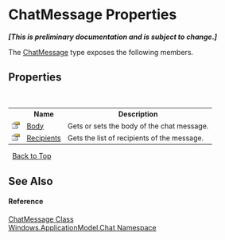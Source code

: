 # ChatMessage Properties
 _**\[This is preliminary documentation and is subject to change.\]**_

The <a href="T_Windows_ApplicationModel_Chat_ChatMessage">ChatMessage</a> type exposes the following members.


## Properties
&nbsp;<table><tr><th></th><th>Name</th><th>Description</th></tr><tr><td>![Public property](media/pubproperty.gif "Public property")</td><td><a href="P_Windows_ApplicationModel_Chat_ChatMessage_Body">Body</a></td><td>
Gets or sets the body of the chat message.</td></tr><tr><td>![Public property](media/pubproperty.gif "Public property")</td><td><a href="P_Windows_ApplicationModel_Chat_ChatMessage_Recipients">Recipients</a></td><td>
Gets the list of recipients of the message.</td></tr></table>&nbsp;
<a href="#chatmessage-properties">Back to Top</a>

## See Also


#### Reference
<a href="T_Windows_ApplicationModel_Chat_ChatMessage">ChatMessage Class</a><br /><a href="N_Windows_ApplicationModel_Chat">Windows.ApplicationModel.Chat Namespace</a><br />